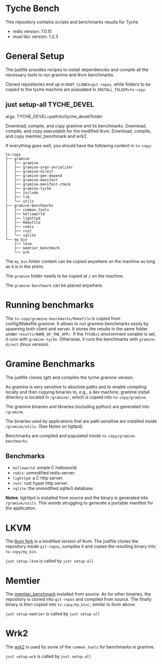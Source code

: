 # Tyche Bench

This repository contains scripts and benchmarks results for Tyche

- redis version: 7.0.15
- musl libc version: 1.2.3

# General Setup

The justfile provides recipes to install dependencies and compile all the necessary
tools to run gramine and lkvm benchmarks.

Cloned repositories end up in `ROOT_CLONES=git-repos`, while folders to be copied
to the tyche machine are populated in `INSTALL_FOLDER=to-copy`.

## just setup-all TYCHE_DEVEL

args: TYCHE_DEVEL=path/to/tyche_devel/folder

Download, compile, and copy gramine and its benchmarks.
Download, compile, and copy executable for the modified lkvm.
Download, compile, and copy memtier_benchmark and wrk2.

If everything goes well, you should have the following content in `to-copy`:

```
to-copy
├── gramine
│   ├── gramine
│   ├── gramine-argv-serializer
│   ├── gramine-direct
│   ├── gramine-gen-depend
│   ├── gramine-manifest
│   ├── gramine-manifest-check
│   ├── gramine-tyche
│   ├── include
│   ├── lib
│   └── utils
├── gramine-benchmarks
│   ├── common_tools
│   ├── helloworld
│   ├── lighttpd
│   ├── Makefile
│   ├── redis
│   ├── rust
│   └── sqlite
└── my_bin
    ├── lkvm
    ├── memtier_benchmark
    └── wrk
```

The `my_bin` folder content can be copied anywhere on the machine as long as
it is in the `$PATH`.

The `gramine` folder needs to be copied at `/` on the machine.

The `gramine-benchmark` can be placed anywhere.

# Running benchmarks

The `to-copy/gramine-benchmarks/Makefile` is copied from config/Makefile.gramine.
It allows to run gramine benchmarks easily by spawning both client and server.
It stores the results in the same folder under `results/NAME_OF_THE_APP/`.
If the `TYCHE=1` environment variable is set, it runs with `gramine-tyche`.
Otherwise, it runs the benchmarks with `gramine-direct` (linux version).

# Gramine Benchmarks

The justfile clones (git) and compiles the tyche gramine version.

As gramine is very sensitive to absolute paths and to enable compiling locally
and then copying binaries to, e.g., a dev machine, gramine install directory is located
in `/gramine/`, which is copied into `to-copy/gramine`.

The gramine binaries and libraries (including python) are generated into `/gramine`.

The binaries used by applications that are path sensitive are installed inside `/gramine/utils`.
(See Notes on ligttpd).

Benchmarks are compiled and populated inside `to-copy/gramine-benchmarks`.


## Benchmarks

- `helloworld`: simple C helloworld.
- `redis`: unmodified redis-server.
- `lighttpd`: a C http server.
- `rust`: rust hyper http server.
- `sqlite`: the unmodified sqlite3 database.

**Notes**: lighttpd is installed from source and the binary is generated into `/gramine/utils`.
This avoids struggling to generate a portable manifest for the application.

# LKVM

The [lkvm fork](git@github.com:epfl-dcsl/tyche-kvmtool.git) is a modified version of lkvm.
The justfile clones the repository inside `git-repos`, compiles it and copies the resulting
binary into `to-copy/my_bin`.

`just setup-lkvm` is called by `just setup-all`

# Memtier

The [memtier_benchmark](https://github.com/RedisLabs/memtier_benchmark) installed from source.
As for other binaries, the repository is cloned into `git-repos` and compiled from source.
The finally binary is then copied into `to-copy/my_bin/`, similar to lkvm above.

`just setup-memtier` is called by `just setup-all`

# Wrk2

The [wrk2](https://github.com/giltene/wrk2) is used by some of the `common_tools` for benchmarks in gramine.

`just setup-wrk` is called by `just setup-all`
